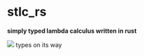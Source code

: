 # stlc_rs

**simply typed lambda calculus written in rust**

<img src="https://latex.codecogs.com/gif.latex?\Pi" /> types on its way